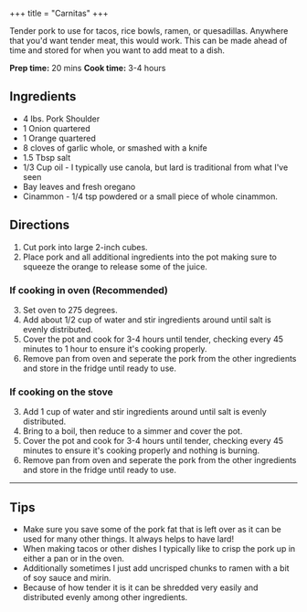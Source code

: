 +++
title = "Carnitas"
+++

Tender pork to use for tacos, rice bowls, ramen, or quesadillas. Anywhere that you'd want tender meat, this would work. This can be made ahead of time and stored for when you want to add meat to a dish.

**Prep time:** 20 mins
**Cook time:** 3-4 hours

## Ingredients
- 4 lbs. Pork Shoulder
- 1 Onion quartered
- 1 Orange quartered
- 8 cloves of garlic whole, or smashed with a knife
- 1.5 Tbsp salt
- 1/3 Cup oil - I typically use canola, but lard is traditional from what I've seen
- Bay leaves and fresh oregano
- Cinammon - 1/4 tsp powdered or a small piece of whole cinammon. 

## Directions
1. Cut pork into large 2-inch cubes.
2. Place pork and all additional ingredients into the pot making sure to squeeze the orange to release some of the juice.

### If cooking in oven (Recommended)
3. Set oven to 275 degrees.
4. Add about 1/2 cup of water and stir ingredients around until salt is evenly distributed.
5. Cover the pot and cook for 3-4 hours until tender, checking every 45 minutes to 1 hour to ensure it's cooking properly.
6. Remove pan from oven and seperate the pork from the other ingredients and store in the fridge until ready to use.

### If cooking on the stove
3. Add 1 cup of water and stir ingredients around until salt is evenly distributed.
4. Bring to a boil, then reduce to a simmer and cover the pot.
5. Cover the pot and cook for 3-4 hours until tender, checking every 45 minutes to ensure it's cooking properly and nothing is burning.
6. Remove pan from oven and seperate the pork from the other ingredients and store in the fridge until ready to use.

---

## Tips
- Make sure you save some of the pork fat that is left over as it can be used for many other things. It always helps to have lard!
- When making tacos or other dishes I typically like to crisp the pork up in either a pan or in the oven.
- Additionally sometimes I just add uncrisped chunks to ramen with a bit of soy sauce and mirin.
- Because of how tender it is it can be shredded very easily and distributed evenly among other ingredients.